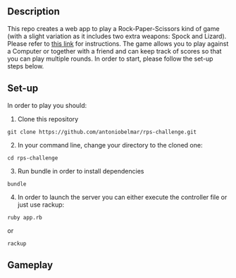 ## Description

This repo creates a web app to play a Rock-Paper-Scissors kind of game (with a slight variation as it includes two extra weapons: Spock and Lizard).
Please refer to [this link](http://www.samkass.com/theories/RPSSL.html) for instructions.
The game allows you to play against a Computer or together with a friend and can keep track of scores so that you can play multiple rounds. In order to start, please follow the set-up steps below.

## Set-up

In order to play you should:

1. Clone this repository 
```
git clone https://github.com/antoniobelmar/rps-challenge.git
```
2. In your command line, change your directory to the cloned one:
```
cd rps-challenge
```
3. Run bundle in order to install dependencies
```
bundle
```
4. In order to launch the server you can either execute the controller file or just use rackup:
```
ruby app.rb
```
or
```
rackup
```
## Gameplay

